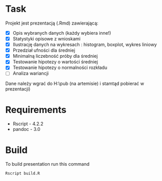 # Task

Projekt jest prezentacją (.Rmd) zawierającą:

- [x] Opis wybranych danych (każdy wybiera inne!)
- [x] Statystyki opisowe z wnioskami
- [x] Ilustrację danych na wykresach : histogram, boxplot, wykres liniowy
- [x] Przedział ufności dla średniej
- [x] Minimalną liczebność próby dla średniej
- [x] Testowanie hipotezy o wartości średniej
- [x] Testowanie hipotezy o normalności rozkładu
- [ ] Analiza wariancji

Dane należy wgrać do H:\pub (na artemisie) i stamtąd pobierać w prezentacji)

# Requirements

- Rscript - 4.2.2
- pandoc - 3.0

# Build
To build presentation run this command

```bash
Rscript build.R
```